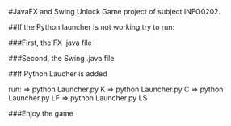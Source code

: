 #JavaFX and Swing Unlock Game project of subject INFO0202.

##If the Python launcher is not working try to run:

###First, the FX .java file 

###Second, the Swing .java file

##If Python Laucher is added

run: => python Launcher.py K
     => python Launcher.py C
     => python Launcher.py LF
     => python Launcher.py LS
    


###Enjoy the game